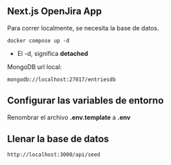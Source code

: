 ## Next.js OpenJira App
Para correr localmente, se necesita la base de datos.
```
docker compose up -d
```

* El -d, significa __detached__

MongoDB url local:
```
mongodb://localhost:27017/entriesdb
```

## Configurar las variables de entorno
Renombrar el archivo __.env.template__ a __.env__

## Llenar la base de datos
```
http://localhost:3000/api/seed
```